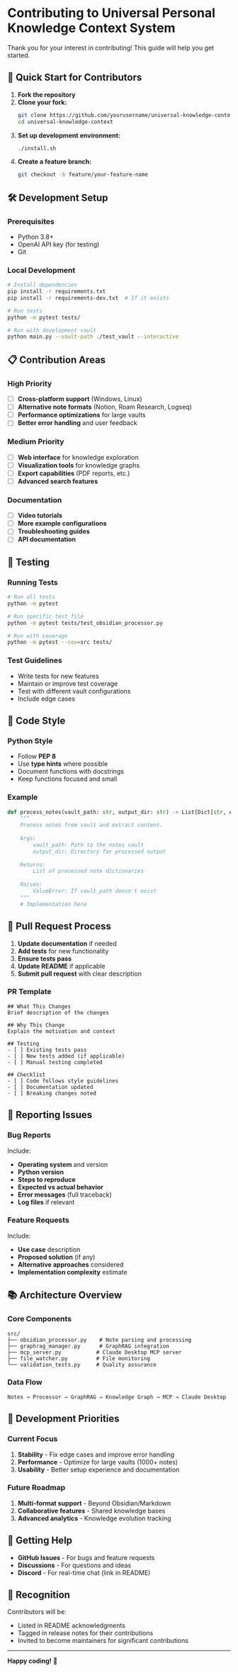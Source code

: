 # Contributing to Universal Personal Knowledge Context System

Thank you for your interest in contributing! This guide will help you get started.

## 🚀 Quick Start for Contributors

1. **Fork the repository**
2. **Clone your fork:**
   ```bash
   git clone https://github.com/yourusername/universal-knowledge-context.git
   cd universal-knowledge-context
   ```
3. **Set up development environment:**
   ```bash
   ./install.sh
   ```
4. **Create a feature branch:**
   ```bash
   git checkout -b feature/your-feature-name
   ```

## 🛠️ Development Setup

### Prerequisites
- Python 3.8+
- OpenAI API key (for testing)
- Git

### Local Development
```bash
# Install dependencies
pip install -r requirements.txt
pip install -r requirements-dev.txt  # If it exists

# Run tests
python -m pytest tests/

# Run with development vault
python main.py --vault-path ./test_vault --interactive
```

## 📋 Contribution Areas

### High Priority
- [ ] **Cross-platform support** (Windows, Linux)
- [ ] **Alternative note formats** (Notion, Roam Research, Logseq)
- [ ] **Performance optimizations** for large vaults
- [ ] **Better error handling** and user feedback

### Medium Priority
- [ ] **Web interface** for knowledge exploration
- [ ] **Visualization tools** for knowledge graphs
- [ ] **Export capabilities** (PDF reports, etc.)
- [ ] **Advanced search features**

### Documentation
- [ ] **Video tutorials**
- [ ] **More example configurations**
- [ ] **Troubleshooting guides**
- [ ] **API documentation**

## 🧪 Testing

### Running Tests
```bash
# Run all tests
python -m pytest

# Run specific test file
python -m pytest tests/test_obsidian_processor.py

# Run with coverage
python -m pytest --cov=src tests/
```

### Test Guidelines
- Write tests for new features
- Maintain or improve test coverage
- Test with different vault configurations
- Include edge cases

## 📝 Code Style

### Python Style
- Follow **PEP 8**
- Use **type hints** where possible
- Document functions with docstrings
- Keep functions focused and small

### Example
```python
def process_notes(vault_path: str, output_dir: str) -> List[Dict[str, Any]]:
    """
    Process notes from vault and extract content.
    
    Args:
        vault_path: Path to the notes vault
        output_dir: Directory for processed output
        
    Returns:
        List of processed note dictionaries
        
    Raises:
        ValueError: If vault_path doesn't exist
    """
    # Implementation here
```

## 🔄 Pull Request Process

1. **Update documentation** if needed
2. **Add tests** for new functionality  
3. **Ensure tests pass**
4. **Update README** if applicable
5. **Submit pull request** with clear description

### PR Template
```
## What This Changes
Brief description of the changes

## Why This Change
Explain the motivation and context

## Testing
- [ ] Existing tests pass
- [ ] New tests added (if applicable)
- [ ] Manual testing completed

## Checklist
- [ ] Code follows style guidelines
- [ ] Documentation updated
- [ ] Breaking changes noted
```

## 🐛 Reporting Issues

### Bug Reports
Include:
- **Operating system** and version
- **Python version**
- **Steps to reproduce**
- **Expected vs actual behavior**
- **Error messages** (full traceback)
- **Log files** if relevant

### Feature Requests
Include:
- **Use case** description
- **Proposed solution** (if any)
- **Alternative approaches** considered
- **Implementation complexity** estimate

## 📚 Architecture Overview

### Core Components
```
src/
├── obsidian_processor.py    # Note parsing and processing
├── graphrag_manager.py      # GraphRAG integration
├── mcp_server.py           # Claude Desktop MCP server
├── file_watcher.py         # File monitoring
└── validation_tests.py     # Quality assurance
```

### Data Flow
```
Notes → Processor → GraphRAG → Knowledge Graph → MCP → Claude Desktop
```

## 🎯 Development Priorities

### Current Focus
1. **Stability** - Fix edge cases and improve error handling
2. **Performance** - Optimize for large vaults (1000+ notes)
3. **Usability** - Better setup experience and documentation

### Future Roadmap
1. **Multi-format support** - Beyond Obsidian/Markdown
2. **Collaborative features** - Shared knowledge bases
3. **Advanced analytics** - Knowledge evolution tracking

## 💬 Getting Help

- **GitHub Issues** - For bugs and feature requests
- **Discussions** - For questions and ideas
- **Discord** - For real-time chat (link in README)

## 🙏 Recognition

Contributors will be:
- Listed in README acknowledgments
- Tagged in release notes for their contributions
- Invited to become maintainers for significant contributions

---

**Happy coding!** 🚀 